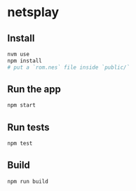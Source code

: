 # netsplay

## Install

```bash
nvm use
npm install
# put a `rom.nes` file inside `public/`
```

## Run the app

```bash
npm start
```

## Run tests

```bash
npm test
```

## Build

```bash
npm run build
```
